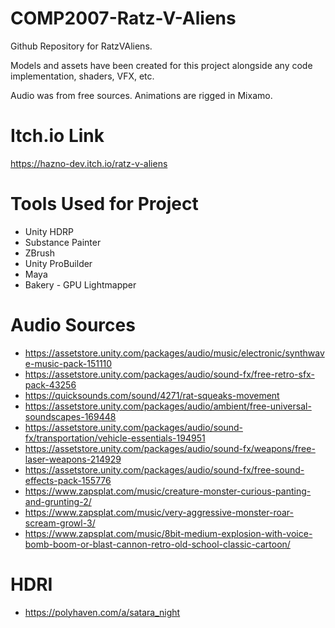 # COMP2007-Ratz-V-Aliens
 Github Repository for RatzVAliens.

Models and assets have been created for this project alongside any code implementation, shaders, VFX, etc.

Audio was from free sources. Animations are rigged in Mixamo.

# Itch.io Link

https://hazno-dev.itch.io/ratz-v-aliens

# Tools Used for Project

- Unity HDRP
- Substance Painter
- ZBrush
- Unity ProBuilder
- Maya
- Bakery - GPU Lightmapper

# Audio Sources

- https://assetstore.unity.com/packages/audio/music/electronic/synthwave-music-pack-151110
- https://assetstore.unity.com/packages/audio/sound-fx/free-retro-sfx-pack-43256
- https://quicksounds.com/sound/4271/rat-squeaks-movement
- https://assetstore.unity.com/packages/audio/ambient/free-universal-soundscapes-169448
- https://assetstore.unity.com/packages/audio/sound-fx/transportation/vehicle-essentials-194951
- https://assetstore.unity.com/packages/audio/sound-fx/weapons/free-laser-weapons-214929
- https://assetstore.unity.com/packages/audio/sound-fx/free-sound-effects-pack-155776
- https://www.zapsplat.com/music/creature-monster-curious-panting-and-grunting-2/
- https://www.zapsplat.com/music/very-aggressive-monster-roar-scream-growl-3/
- https://www.zapsplat.com/music/8bit-medium-explosion-with-voice-bomb-boom-or-blast-cannon-retro-old-school-classic-cartoon/

# HDRI

- https://polyhaven.com/a/satara_night 

